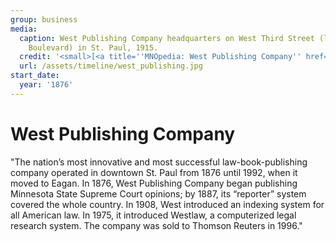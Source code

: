 ```yaml
---
group: business
media:
  caption: West Publishing Company headquarters on West Third Street (later Kellogg
    Boulevard) in St. Paul, 1915.
  credit: '<small>[<a title=''MNOpedia: West Publishing Company'' href=''http://www.mnopedia.org/group/west-publishing-company''>MNOpedia</a>]</small>'
  url: /assets/timeline/west_publishing.jpg
start_date:
  year: '1876'
---
```


# West Publishing Company 

 "The nation’s most innovative and most successful law-book-publishing company operated in downtown St. Paul from 1876 until 1992, when it moved to Eagan. In 1876, West Publishing Company began publishing Minnesota State Supreme Court opinions; by 1887, its “reporter” system covered the whole country. In 1908, West introduced an indexing system for all American law. In 1975, it introduced Westlaw, a computerized legal research system. The company was sold to Thomson Reuters in 1996."